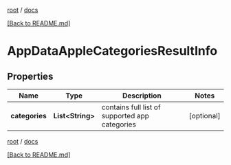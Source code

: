 [root](./../ "root") / [docs](./ "docs")

[[Back to README.md]](./../README.md "[Back to README.md]")

# AppDataAppleCategoriesResultInfo

## Properties

| Name | Type | Description | Notes |
|------------ | ------------- | ------------- | -------------|
|**categories** | **List&lt;String&gt;** | contains full list of supported app categories |  [optional] |

[root](./../ "root") / [docs](./ "docs")

[[Back to README.md]](./../README.md "[Back to README.md]")